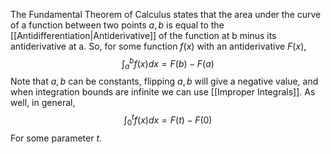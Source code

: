 The Fundamental Theorem of Calculus states that the area under the curve of a function between two points $a,b$ is equal to the [[Antidifferentiation|Antiderivative]] of the function at b minus its antiderivative at a.
So, for some function $f(x)$ with an antiderivative $F(x)$,
$$\int_{a}^{b}f(x)dx=F(b)-F(a)$$
Note that $a, b$ can be constants, flipping $a,b$ will give a negative value, and when integration bounds are infinite we can use [[Improper Integrals]]. As well, in general,
$$\int_{0}^{t}f(x)dx=F(t)-F(0)$$
For some parameter $t$.
